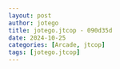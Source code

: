 ```yaml
---
layout: post
author: jotego
title: jotego.jtcop - 090d35d
date: 2024-10-25
categories: [Arcade, jtcop]
tags: [jotego.jtcop]
---
```


